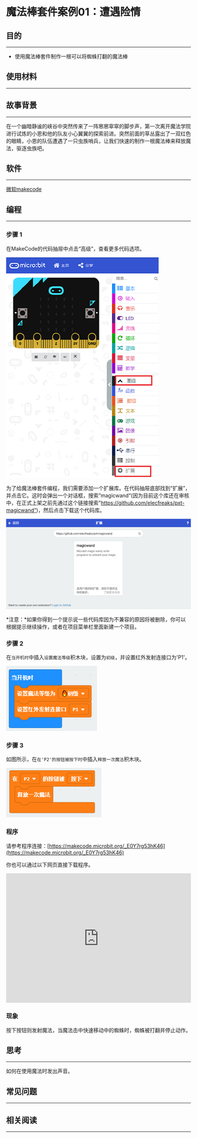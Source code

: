 # 魔法棒套件案例01：遭遇险情

## 目的
---

- 使用魔法棒套件制作一根可以将蜘蛛打翻的魔法棒

## 使用材料
---

## 故事背景
---
在一个幽暗静谧的峡谷中突然传来了一阵窸窸窣窣的脚步声，第一次离开魔法学院进行试炼的小恩和他的队友小心翼翼的探索前进。突然前面的草丛露出了一双红色的眼睛，小恩的队伍遭遇了一只虫族哨兵，让我们快速的制作一根魔法棒来释放魔法，驱逐虫族吧。

## 软件
---

[微软makecode](https://makecode.microbit.org/#)

## 编程
---

### 步骤 1
 在MakeCode的代码抽屉中点击“高级”，查看更多代码选项。


![](./images/magicwand_case_01_02.png)


为了给魔法棒套件编程，我们需要添加一个扩展库。在代码抽屉底部找到“扩展”，并点击它。这时会弹出一个对话框，搜索”magicwand“(因为目前这个库还在审核中，在正式上架之前先通过这个链接搜索"https://github.com/elecfreaks/pxt-magicwand“)，然后点击下载这个代码库。


![](./images/magicwand_case_01_03.png)


*注意：*如果你得到一个提示说一些代码库因为不兼容的原因将被删除，你可以根据提示继续操作，或者在项目菜单栏里面新建一个项目。

### 步骤 2

在`当开机时`中插入`设置魔法等级`积木块，设置为`初级`，并设置红外发射连接口为'P1'。

![](./images/magicwand_case_01_04.png)


### 步骤 3

如图所示，在`在'P2'的按钮被按下时`中插入`释放一次魔法`积木块。



![](./images/magicwand_case_01_05.png)


### 程序

请参考程序连接：[https://makecode.microbit.org/_E0Y7rg53hK46](https://makecode.microbit.org/_E0Y7rg53hK46)

你也可以通过以下网页直接下载程序。

<div style="position:relative;height:0;padding-bottom:70%;overflow:hidden;"><iframe style="position:absolute;top:0;left:0;width:100%;height:100%;" src="https://makecode.microbit.org/#pub:_E0Y7rg53hK46]" frameborder="0" sandbox="allow-popups allow-forms allow-scripts allow-same-origin"></iframe></div>  

### 现象

按下按钮则发射魔法，当魔法击中快速移动中的蜘蛛时，蜘蛛被打翻并停止动作。

## 思考
---
如何在使用魔法时发出声音。

## 常见问题
---
## 相关阅读  
---
